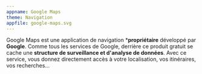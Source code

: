 ```yaml
---
appname: Google Maps
theme: Navigation
appfile: google-maps.svg
---
```

Google Maps est une application de navigation ***propriétaire** développé par **Google**. Comme tous les services de Google, derrière ce produit gratuit se cache une **structure de surveillance et d'analyse de données**. Avec ce service, vous donnez directement accès à votre localisation, vos itinéraires, vos recherches... 